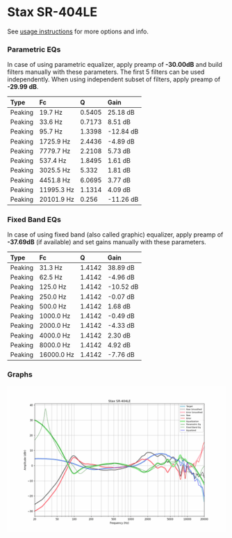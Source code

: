 # Stax SR-404LE
See [usage instructions](https://github.com/jaakkopasanen/AutoEq#usage) for more options and info.

### Parametric EQs
In case of using parametric equalizer, apply preamp of **-30.00dB** and build filters manually
with these parameters. The first 5 filters can be used independently.
When using independent subset of filters, apply preamp of **-29.99 dB**.

| Type    | Fc         |      Q | Gain      |
|:--------|:-----------|:-------|:----------|
| Peaking | 19.7 Hz    | 0.5405 | 25.18 dB  |
| Peaking | 33.6 Hz    | 0.7173 | 8.51 dB   |
| Peaking | 95.7 Hz    | 1.3398 | -12.84 dB |
| Peaking | 1725.9 Hz  | 2.4436 | -4.89 dB  |
| Peaking | 7779.7 Hz  | 2.2108 | 5.73 dB   |
| Peaking | 537.4 Hz   | 1.8495 | 1.61 dB   |
| Peaking | 3025.5 Hz  | 5.332  | 1.81 dB   |
| Peaking | 4451.8 Hz  | 6.0695 | 3.77 dB   |
| Peaking | 11995.3 Hz | 1.1314 | 4.09 dB   |
| Peaking | 20101.9 Hz | 0.256  | -11.26 dB |

### Fixed Band EQs
In case of using fixed band (also called graphic) equalizer, apply preamp of **-37.69dB**
(if available) and set gains manually with these parameters.

| Type    | Fc         |      Q | Gain      |
|:--------|:-----------|:-------|:----------|
| Peaking | 31.3 Hz    | 1.4142 | 38.89 dB  |
| Peaking | 62.5 Hz    | 1.4142 | -4.96 dB  |
| Peaking | 125.0 Hz   | 1.4142 | -10.52 dB |
| Peaking | 250.0 Hz   | 1.4142 | -0.07 dB  |
| Peaking | 500.0 Hz   | 1.4142 | 1.68 dB   |
| Peaking | 1000.0 Hz  | 1.4142 | -0.49 dB  |
| Peaking | 2000.0 Hz  | 1.4142 | -4.33 dB  |
| Peaking | 4000.0 Hz  | 1.4142 | 2.30 dB   |
| Peaking | 8000.0 Hz  | 1.4142 | 4.92 dB   |
| Peaking | 16000.0 Hz | 1.4142 | -7.76 dB  |

### Graphs
![](./Stax%20SR-404LE.png)